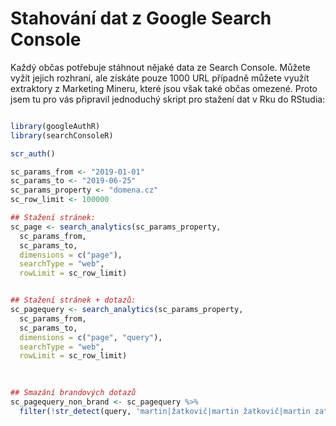 # Stahování dat z Google Search Console

Každý občas potřebuje stáhnout nějaké data ze Search Console. Můžete vyžít jejich rozhraní, ale získáte pouze 1000 URL případně můžete využít extraktory z Marketing Mineru, které jsou však také občas omezené. Proto jsem tu pro vás připravil jednoduchý skript pro stažení dat v Rku do RStudia:

```R

library(googleAuthR)
library(searchConsoleR)

scr_auth()

sc_params_from <- "2019-01-01"
sc_params_to <- "2019-06-25"
sc_params_property <- "domena.cz"
sc_row_limit <- 100000

## Stažení stránek:
sc_page <- search_analytics(sc_params_property, 
  sc_params_from, 
  sc_params_to, 
  dimensions = c("page"), 
  searchType = "web", 
  rowLimit = sc_row_limit)


## Stažení stránek + dotazů:
sc_pagequery <- search_analytics(sc_params_property, 
  sc_params_from, 
  sc_params_to, 
  dimensions = c("page", "query"), 
  searchType = "web", 
  rowLimit = sc_row_limit)
  
  

## Smazání brandových dotazů
sc_pagequery_non_brand <- sc_pagequery %>%
  filter(!str_detect(query, 'martin|žatkovič|martin žatkovič|martin zatkovic'))
  
```
